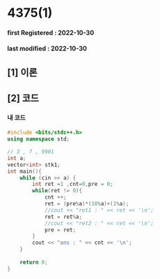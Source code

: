 # 4375(1)

#### **first Registered : 2022-10-30**

#### last modified : **2022-10-30**

## \[1] 이론

## \[2] 코드

#### 내 코드

```cpp
#include <bits/stdc++.h>
using namespace std;

// 3 , 7 , 9901
int a;
vector<int> stk1;
int main(){
    while (cin >> a) {
        int ret =1 ,cnt=0,pre = 0;
        while(ret != 0){  
            cnt ++;
            ret = (pre%a)*(10%a)+(1%a);
            //cout << "ret1 : " << ret << '\n';
            ret = ret%a;
            //cout << "ret2 : " << ret << '\n';
            pre = ret;
        }
        cout << "ans : " << cnt << '\n';
    }
    
    return 0;
}
```
